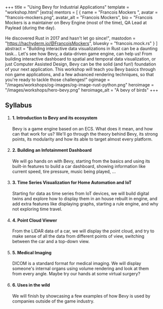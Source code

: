 +++
title = "Using Bevy for Industrial Applications"
template = "workshop.html"
[extra]
  mentors = [
    { name = "Francois Mockers ", avatar = "francois-mockers.png", avatar_alt = "Francois Mockers",  bio = "Francois Mockers is a maintainer on Bevy Engine (most of the time), QA Lead at Paylead (during the day).<br /><br />He discovered Rust in 2017 and hasn't let go since!",  mastodon = "https://hachyderm.io/@FrancoisMockers",  bluesky = "francois.mock.rs" }
  ]
  abstract = "Building interactive data visualizations in Rust can be a daunting task... Let's see how Bevy, a data-driven game engine, can help us! From building interactive dashboard to spatial and temporal data visualization, or just Computer Assisted Design, Bevy can be the solid (and fun!) foundation of your next application. This workshop will teach you Bevy basics through non game applications, and a few advanced rendering techniques, so that you're ready to tackle those challenges!"
  ogimage = "/images/workshops/og-images/og-image-rust-python.png"
  heroimage = "/images/workshops/hero-bevy.png"
  heroimage_alt = "A bevy of birds"
+++

<div class="">
  <h2 class="mb-7">Syllabus</h2>
  <ol>
    <li class="mb-7 border">
      <h4>1. Introduction to Bevy and its ecosystem</h4>
      <div>
        <p>Bevy is a game engine based on an ECS. What does it mean, and how can that work for us? We'll go through the theory behind Bevy, its strong points, its modularity and how its able to target almost every platform.</p>
      </div>
    </li>
    <li class="mb-7 border">
      <h4>2. Building an Infotainment Dashboard</h4>
      <div>
        <p>We will go hands on with Bevy, starting from the basics and using its built-in features to build a car dashboard, showing information like current speed, tire pressure, music being played, ...</p>
      </div>
    </li>
    <li class="mb-7 border">
      <h4>3. Time Series Visualization for Home Automation and IoT</h4>
      <div>
        <p>Starting for data as time series from IoT devices, we will build digital twins and explore how to display them in an house rebuilt in engine, and add extra features like displaying graphs, starting a rule engine, and why not exploring time travel.</p>
      </div>
    </li>
    <li class="mb-7 border">
      <h4>4. Point Cloud Viewer</h4>
      <div>
        <p>From the LIDAR data of a car, we will display the point cloud, and try to make sense of all the data from different points of view, switching between the car and a top-down view.</p>
      </div>
    </li>
    <li class="mb-7 border">
      <h4>5. Medical Imaging</h4>
      <div>
        <p>DICOM is a standard format for medical imaging. We will display someone's internal organs using volume rendering and look at them from every angle. Maybe try our hands at some virtual surgery?</p>
      </div>
    </li>
    <li class="mb-7 border">
      <h4>6. Uses in the wild</h4>
      <div>
        <p>We will finish by showcasing a few examples of how Bevy is used by companies outside of the game industry.</p>
      </div>
    </li>
  </ol>
</p>
</div>

